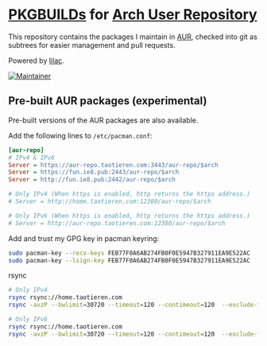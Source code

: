 # [PKGBUILDs](https://wiki.archlinux.org/index.php/PKGBUILD) for [Arch User Repository](https://aur.archlinux.org)

This repository contains the packages I maintain in [AUR](https://aur.archlinux.org/packages?K=taotieren&SeB=M), checked into git as subtrees for easier management and pull requests.

Powered by [lilac](https://github.com/archlinuxcn/lilac).

[![Maintainer](https://img.shields.io/static/v1?label=maintainer&message=taotieren&color=097788)](https://aur.archlinux.org/account/taotieren)

## Pre-built AUR packages (experimental)

Pre-built versions of the AUR packages are also available.

Add the following lines to `/etc/pacman.conf`:

```ini
[aur-repo]
# IPv4 & IPv6
Server = https://aur-repo.taotieren.com:3443/aur-repo/$arch
Server = https://fun.ie8.pub:2443/aur-repo/$arch
Server = http://fun.ie8.pub:2442/aur-repo/$arch

# Only IPv4 (When https is enabled, http returns the https address.)
# Server = http://home.taotieren.com:12380/aur-repo/$arch

# Only IPv6 (When https is enabled, http returns the https address.)
# Server = http://aur-repo.taotieren.com:12380/aur-repo/$arch

```

Add and trust my GPG key in pacman keyring:

```bash
sudo pacman-key --recv-keys FEB77F0A6AB274FB0F0E5947B327911EA9E522AC
sudo pacman-key --lsign-key FEB77F0A6AB274FB0F0E5947B327911EA9E522AC
```

rsync

```bash
# Only IPv4
rsync rsync://home.taotieren.com
rsync -avzP --bwlimit=30720 --timeout=120 --contimeout=120  --exclude-from=/opt/rsync/exclude.list rsync://home.taotieren.com/aur-repo /opt/sync/aur-repo

# Only IPv6
rsync rsync://home.taotieren.com
rsync -avzP --bwlimit=30720 --timeout=120 --contimeout=120  --exclude-from=/opt/rsync/exclude.list rsync://aur-repo.taotieren.com/aur-repo /opt/sync/aur-repo
```
